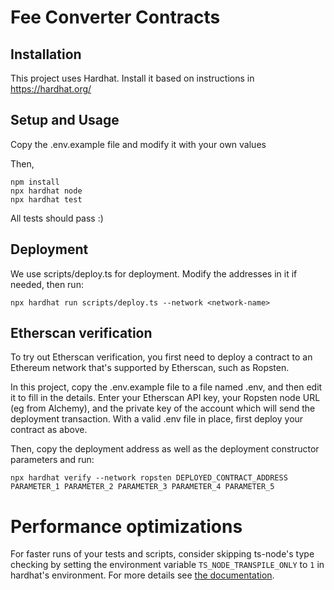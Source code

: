 # Fee Converter Contracts

## Installation
This project uses Hardhat. Install it based on instructions in https://hardhat.org/

## Setup and Usage

Copy the .env.example file and modify it with your own values

Then,

```shell
npm install
npx hardhat node
npx hardhat test
```

All tests should pass :)

## Deployment
We use scripts/deploy.ts for deployment. Modify the addresses in it if needed, then run:

```shell
npx hardhat run scripts/deploy.ts --network <network-name>
```

## Etherscan verification

To try out Etherscan verification, you first need to deploy a contract to an Ethereum network that's supported by Etherscan, such as Ropsten.

In this project, copy the .env.example file to a file named .env, and then edit it to fill in the details. Enter your Etherscan API key, your Ropsten node URL (eg from Alchemy), and the private key of the account which will send the deployment transaction. With a valid .env file in place, first deploy your contract as above.

Then, copy the deployment address as well as the deployment constructor parameters and run:

```shell
npx hardhat verify --network ropsten DEPLOYED_CONTRACT_ADDRESS PARAMETER_1 PARAMETER_2 PARAMETER_3 PARAMETER_4 PARAMETER_5
```

# Performance optimizations

For faster runs of your tests and scripts, consider skipping ts-node's type checking by setting the environment variable `TS_NODE_TRANSPILE_ONLY` to `1` in hardhat's environment. For more details see [the documentation](https://hardhat.org/guides/typescript.html#performance-optimizations).

